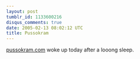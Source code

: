 ```yaml
---
layout: post
tumblr_id: 1133600216
disqus_comments: true
date: 2005-02-13 08:02:12 UTC
title: Pussokram
---
```


<a href="http://www.pussokram.com" target="_blank">pussokram.com</a> woke up today after a looong sleep.
